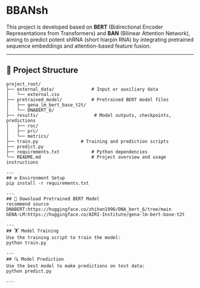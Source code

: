 # BBANsh
This project is developed based on **BERT** (Bidirectional Encoder Representations from Transformers) and **BAN** (Bilinear Attention Network), aiming to predict potent shRNA (short hiarpin RNA) by integrating pretrained sequence embeddings and attention-based feature fusion.

---
## 📁 Project Structure
```text
project_root/
├── external_data/              # Input or auxiliary data
│   └── external.csv
├── pretrained_model/           # Pretrained BERT model files
│   ├── gena_lm_bert_base_t2t/
│   └── DNABERT_6/
├── results/                     # Model outputs, checkpoints, predictions
│   ├── roc/
│   ├── prc/
│   └── metrics/
├── train.py                # Training and prediction scripts
├── predict.py
├── requirements.txt            # Python dependencies
└── README.md                   # Project overview and usage instructions

---
## ⚙️ Environment Setup
pip install -r requirements.txt

---
## 🔽 Download Pretrained BERT Model
recommend source
DNABERT:https://huggingface.co/zhihan1996/DNA_bert_6/tree/main
GENA-LM:https://huggingface.co/AIRI-Institute/gena-lm-bert-base-t2t

---
## 🏋️ Model Training
Use the training script to train the model:
python train.py

---
## 🔍 Model Prediction
Use the best model to make predictions on test data:
python predict.py

---

